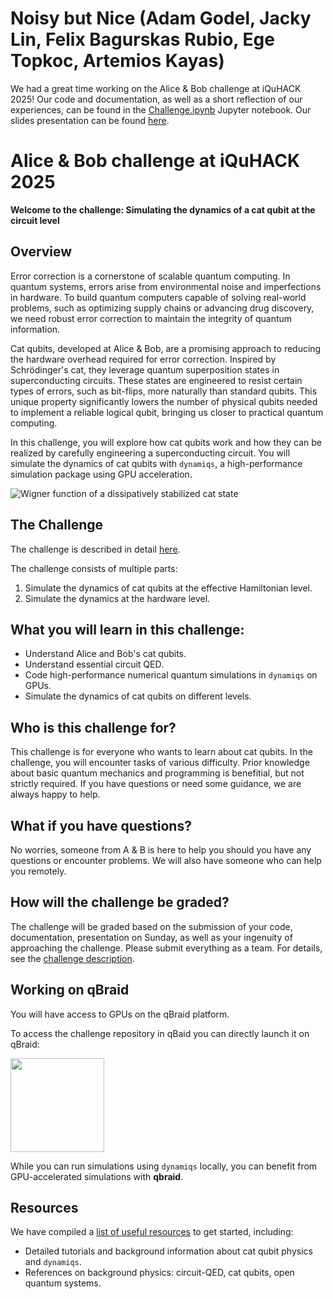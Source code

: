 # Noisy but Nice (Adam Godel, Jacky Lin, Felix Bagurskas Rubio, Ege Topkoc, Artemios Kayas)
We had a great time working on the Alice & Bob challenge at iQuHACK 2025! Our code and documentation, as well as a short reflection of our experiences, can be found in the [Challenge.ipynb](https://github.com/adam-godel/2025-Alice-and-Bob/blob/main/submissions/Challenge.ipynb) Jupyter notebook. Our slides presentation can be found [here](https://docs.google.com/presentation/d/11sxBHB6MFSx5BH7zxZ23o3aZRl83dwnfjfeL56ac5fA/edit?usp=sharing).

# Alice & Bob challenge at iQuHACK 2025

**Welcome to the challenge: Simulating the dynamics of a cat qubit at the circuit level**

## Overview

Error correction is a cornerstone of scalable quantum computing. In quantum systems, errors arise from environmental noise and imperfections in hardware. To build quantum computers capable of solving real-world problems, such as optimizing supply chains or advancing drug discovery, we need robust error correction to maintain the integrity of quantum information.

Cat qubits, developed at Alice & Bob, are a promising approach to reducing the hardware overhead required for error correction. Inspired by Schrödinger's cat, they leverage quantum superposition states in superconducting circuits. These states are engineered to resist certain types of errors, such as bit-flips, more naturally than standard qubits. This unique property significantly lowers the number of physical qubits needed to implement a reliable logical qubit, bringing us closer to practical quantum computing.

In this challenge, you will explore how cat qubits work and how they can be realized by carefully engineering a superconducting circuit. You will simulate the dynamics of cat qubits with `dynamiqs`, a high-performance simulation package using GPU acceleration.

![](media/wigner-cat7.gif "Wigner function of a dissipatively stabilized cat state")

## The Challenge

The challenge is described in detail [here](Challenge.md).

The challenge consists of multiple parts:
1. Simulate the dynamics of cat qubits at the effective Hamiltonian level.
2. Simulate the dynamics at the hardware level.

## What you will learn in this challenge:
- Understand Alice and Bob's cat qubits.
- Understand essential circuit QED.
- Code high-performance numerical quantum simulations in `dynamiqs` on GPUs.
- Simulate the dynamics of cat qubits on different levels.

## Who is this challenge for?
This challenge is for everyone who wants to learn about cat qubits. 
In the challenge, you will encounter tasks of various difficulty.
Prior knowledge about basic quantum mechanics and programming is benefitial, but not strictly required.
If you have questions or need some guidance, we are always happy to help.

## What if you have questions?
No worries, someone from A & B is here to help you should you have any questions or encounter problems.
We will also have someone who can help you remotely.

## How will the challenge be graded?
The challenge will be graded based on the submission of your code, documentation, presentation on Sunday, as well as your ingenuity of approaching the challenge. Please submit everything as a team. For details, see the [challenge description](Challenge.md).

## Working on qBraid

You will have access to GPUs on the qBraid platform.

To access the challenge repository in qBaid you can directly launch it on qBraid:

[<img src="https://qbraid-static.s3.amazonaws.com/logos/Launch_on_qBraid_white.png" width="150">](https://account.qbraid.com/?gitHubUrl=https://github.com/iQuHACK/2025-Alice-and-Bob.git)

While you can run simulations using `dynamiqs` locally, you can benefit from GPU-accelerated simulations with **qbraid**.


## Resources

We have compiled a [list of useful resources](Resources.md) to get started, including:
- Detailed tutorials and background information about cat qubit physics and `dynamiqs`.
- References on background physics: circuit-QED, cat qubits, open quantum systems.
